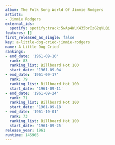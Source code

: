 ```yaml
---
album: The Folk Song World Of Jimmie Rodgers
artists:
- Jimmie Rodgers
external_ids:
  spotify: spotify:track:5wAp4WLK435brIzG2qVLQi
features: []
first_released_as_single: false
key: a-little-dog-cried-jimmie-rodgers
name: A Little Dog Cried
rankings:
- end_date: '1961-09-10'
  rank: 83
  ranking_list: Billboard Hot 100
  start_date: '1961-09-04'
- end_date: '1961-09-17'
  rank: 79
  ranking_list: Billboard Hot 100
  start_date: '1961-09-11'
- end_date: '1961-09-24'
  rank: 71
  ranking_list: Billboard Hot 100
  start_date: '1961-09-18'
- end_date: '1961-10-01'
  rank: 73
  ranking_list: Billboard Hot 100
  start_date: '1961-09-25'
release_year: 1961
runtime: 145965
---
```


